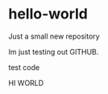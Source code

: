 # hello-world
Just a small new repository

Im just testing out GITHUB.


test code

<html>
<body>
  
  </title> HI WORLD <title\>
